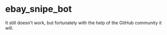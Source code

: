 # ebay_snipe_bot
It still doesn't work, but fortunately with the help of the GitHub community it will.
